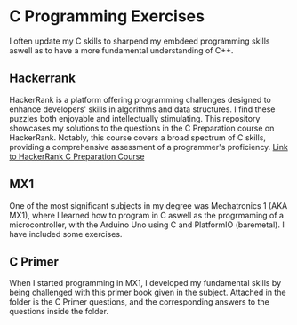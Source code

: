 # C Programming Exercises
I often update my C skills to sharpend my embdeed programming skills aswell as to have a more fundamental understanding of C++.



## Hackerrank

HackerRank is a platform offering programming challenges designed to enhance developers' skills in algorithms and data structures. I find these puzzles both enjoyable and intellectually stimulating. This repository showcases my solutions to the questions in the C Preparation course on HackerRank. Notably, this course covers a broad spectrum of C skills, providing a comprehensive assessment of a programmer's proficiency.
[Link to HackerRank C Preparation Course](https://www.hackerrank.com/domains/c?filters%5Bstatus%5D%5B%5D=unsolved&badge_type=c)




## MX1
One of the most significant subjects in my degree was Mechatronics 1 (AKA MX1), where I learned how to program in C aswell as the progrmaming of a microcontroller, with the Arduino Uno using C and PlatformIO (baremetal). I have included some exercises.


## C Primer
When I started programming in MX1, I developed my fundamental skills by being challenged with this primer book given in the subject. Attached in the folder is the C Primer questions, and the corresponding answers to the questions inside the folder.